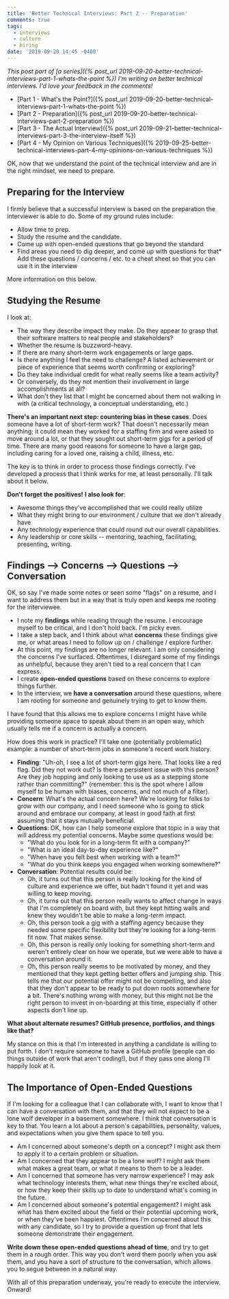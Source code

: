 ```yaml
---
title: 'Better Technical Interviews: Part 2 -- Preparation'
comments: true
tags:
  - interviews
  - culture
  - hiring
date: '2019-09-20 14:45 -0400'
---
```


_This post part of [a series]({% post_url 2019-09-20-better-technical-interviews-part-1-whats-the-point %}) I'm writing on better technical interviews. I'd love your feedback in the comments!_

* [Part 1 - What's the Point?]({% post_url 2019-09-20-better-technical-interviews-part-1-whats-the-point %})
* [Part 2 - Preparation]({% post_url 2019-09-20-better-technical-interviews-part-2-preparation %})
* [Part 3 - The Actual Interview]({% post_url 2019-09-21-better-technical-interviews-part-3-the-interview-itself %})
* [Part 4 - My Opinion on Various Techniques]({% 2019-09-25-better-technical-interviews-part-4-my-opinions-on-various-techniques %})

OK, now that we understand the point of the technical interview and are in the right mindset, we need to prepare.

## Preparing for the Interview

I firmly believe that a successful interview is based on the preparation the interviewer is able to do. Some of my ground rules include:

* Allow time to prep.
* Study the resume and the candidate.
* Come up with open-ended questions that go beyond the standard
* Find areas you need to dig deeper, and come up with questions for that* Add these questions / concerns / etc. to a cheat sheet so that you can use it in the interview

More information on this below.

## Studying the Resume

I look at:

* The way they describe impact they make. Do they appear to grasp that their software matters to real people and stakeholders?
* Whether the resume is buzzword-heavy.
* If there are many short-term work engagements or large gaps.
* Is there anything I feel the need to challenge? A listed achievement or piece of experience that seems worth confirming or exploring?
* Do they take individual credit for what really seems like a team activity?
* Or conversely, do they not mention their involvement in large accomplishments at all?
* What don't they list that I might be concerned about them not walking in with (a critical technology, a conceptual understanding, etc.)

**There's an important next step: countering bias in these cases**. Does someone have a lot of short-term work? That doesn't necessarily mean anything; it could mean they worked for a staffing firm and were asked to move around a lot, or that they sought out short-term gigs for a period of time. There are many good reasons for someone to have a large gap, including caring for a loved one, raising a child, illness, etc. 

The key is to think in order to process those findings correctly. I've developed a process that I think works for me, at least personally. I'll talk about it below.

**Don't forget the positives!** **I also look for**:

* Awesome things they've accomplished that we could really utilize
* What they might bring to our environment / culture that we don't already have
* Any technology experience that could round out our overall capabilities.
* Any leadership or core skills -- mentoring, teaching, facilitating, presenting, writing.

## Findings --> Concerns --> Questions --> Conversation

OK, so say I've made some notes or seen some "flags" on a resume, and I want to address them but in a way that is truly open and keeps me rooting for the interviewee.

* I note my **findings** while reading through the resume. I encourage myself to be critical, and I don't hold back. I'm picky even.
* I take a step back, and I think about what **concerns** these findings give me, or what areas I need to follow up on / challenge / explore further.
* At this point, my findings are no longer relevant. I am only considering the concerns I've surfaced. Oftentimes, I disregard some of my findings as unhelpful, because they aren't tied to a real concern that I can express.
* I create **open-ended questions** based on these concerns to explore things further.
* In the interview, we **have a conversation** around these questions, where I am rooting for someone and genuinely trying to get to know them.

I have found that this allows me to explore concerns I might have while providing someone space to speak about them in an open way, which usually tells me if a concern is actually a concern.

How does this work in practice? I'll take one (potentially problematic) example: a number of short-term jobs in someone's recent work history.

* **Finding**: "Uh-oh, I see a lot of short-term gigs here. That looks like a red flag. Did they not work out? Is there a persistent issue with this person? Are they job hopping and only looking to use us as a stepping stone rather than committing?" (remember: this is the spot where I allow myself to be human with biases, concerns, and not much of a filter).
* **Concern**: What's the actual concern here? We're looking for folks to grow with our company, and I need someone who is going to stick around and embrace our company, at least in good faith at first assuming that it stays mutually beneficial.
* **Questions**: OK, how can I help someone explore that topic in a way that will address my potential concerns. Maybe some questions would be:  
  * "What do you look for in a long-term fit with a company?"  
  * "What is an ideal day-to-day experience like?"
  * "When have you felt best when working with a team?"
  * "What do you think keeps you engaged when working somewhere?"
* **Conversation**: Potential results could be:
  * Oh, it turns out that this person is really looking for the kind of culture and experience we offer, but hadn't found it yet and was willing to keep moving.
  * Oh, it turns out that this person really wants to affect change in ways that I'm completely on board with, but they kept hitting walls and knew they wouldn't be able to make a long-term impact.  
  * Oh, this person took a gig with a staffing agency because they needed some specific flexibility but they're looking for a long-term fit now. That makes sense.  
  * Oh, this person is really only looking for something short-term and weren't entirely clear on how we operate, but we were able to have a conversation around it.  
  * Oh, this person really seems to be motivated by money, and they mentioned that they kept getting better offers and jumping ship. This tells me that our potential offer might not be compelling, and also that they don't appear to be ready to put down roots somewhere for a bit. There's nothing wrong with money, but this might not be the right person to invest in on-boarding at this time, especially if other aspects don't line up.

**What about alternate resumes? GitHub presence, portfolios, and things like that?**

My stance on this is that I'm interested in anything a candidate is willing to put forth. I don't require someone to have a GitHub profile (people can do things outside of work that aren't coding!), but if they pass one along I'll happily look at it.

## The Importance of Open-Ended Questions

If I'm looking for a colleague that I can collaborate with, I want to know that I can have a conversation with them, and that they will not expect to be a lone wolf developer in a basement somewhere. I think that conversation is key to that. You learn a lot about a person's capabilities, personality, values, and expectations when you give them space to tell you.

* Am I concerned about someone's depth on a concept? I might ask them to apply it to a certain problem or situation.
* Am I concerned that they appear to be a lone wolf? I might ask them what makes a great team, or what it means to them to be a leader.
* Am I concerned that someone has very narrow experience? I may ask what technology interests them, what new things they're excited about, or how they keep their skills up to date to understand what's coming in the future.
* Am I concerned about someone's potential engagement? I might ask what has them excited about the field or their potential upcoming work, or when they've been happiest. Oftentimes I'm concerned about this with any candidate, so I try to provide a question up front that lets someone demonstrate their engagement.

**Write down these open-ended questions ahead of time**, and try to get them in a rough order. This way you don't word them poorly when you ask them, and you have a sort of structure to the conversation, which allows you to segue between in a natural way.

With all of this preparation underway, you're ready to execute the interview. Onward!
